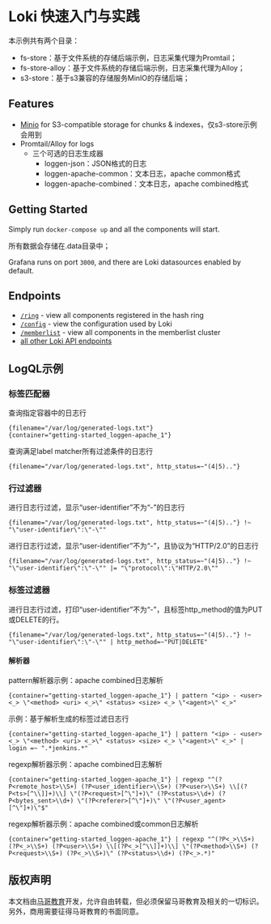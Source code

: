 # Loki 快速入门与实践

本示例共有两个目录：

- fs-store：基于文件系统的存储后端示例，日志采集代理为Promtail；
- fs-store-alloy：基于文件系统的存储后端示例，日志采集代理为Alloy；
- s3-store：基于s3兼容的存储服务MinIO的存储后端；

## Features

- [Minio](https://min.io/) for S3-compatible storage for chunks & indexes，仅s3-store示例会用到
- Promtail/Alloy for logs
  - 三个可选的日志生成器
    - loggen-json：JSON格式的日志
    - loggen-apache-common：文本日志，apache common格式
    - loggen-apache-combined：文本日志，apache combined格式

## Getting Started

Simply run `docker-compose up` and all the components will start.

所有数据会存储在.data目录中；

Grafana runs on port `3000`, and there are Loki datasources enabled by default.

## Endpoints

- [`/ring`](http://localhost:8080/ring) - view all components registered in the hash ring
- [`/config`](http://localhost:8080/config) - view the configuration used by Loki
- [`/memberlist`](http://localhost:8080/memberlist) - view all components in the memberlist cluster
- [all other Loki API endpoints](https://grafana.com/docs/loki/latest/api/)



## LogQL示例

### 标签匹配器

查询指定容器中的日志行

```
{filename="/var/log/generated-logs.txt"} 
{container="getting-started_loggen-apache_1"} 
```

查询满足label matcher所有过滤条件的日志行

```
{filename="/var/log/generated-logs.txt", http_status=~"(4|5).."} 
```

### 行过滤器

进行日志行过滤，显示“user-identifier”不为“-”的日志行

```
{filename="/var/log/generated-logs.txt", http_status=~"(4|5).."} !~ "\"user-identifier\":\"-\""
```

进行日志行过滤，显示“user-identifier”不为“-”，且协议为“HTTP/2.0”的日志行

```
{filename="/var/log/generated-logs.txt", http_status=~"(4|5).."} !~ "\"user-identifier\":\"-\"" |= "\"protocol\":\"HTTP/2.0\""
```



### 标签过滤器

进行日志行过滤，打印“user-identifier”不为“-”，且标签http_method的值为PUT或DELETE的行。

```
{filename="/var/log/generated-logs.txt", http_status=~"(4|5).."} !~ "\"user-identifier\":\"-\"" | http_method=~"PUT|DELETE"
```

#### 解析器

pattern解析器示例：apache combined日志解析

```
{container="getting-started_loggen-apache_1"} | pattern "<ip> - <user> <_> \"<method> <uri> <_>\" <status> <size> <_> \"<agent>\" <_>"
```



示例：基于解析生成的标签过滤日志行

```
{container="getting-started_loggen-apache_1"} | pattern "<ip> - <user> <_> \"<method> <uri> <_>\" <status> <size> <_> \"<agent>\" <_>" | login =~ ".*jenkins.*"
```



regexp解析器示例：apache combined日志解析

```
{container="getting-started_loggen-apache_1"} | regexp "^(?P<remote_host>\\S+) (?P<user_identifier>\\S+) (?P<user>\\S+) \\[(?P<ts>[^\\]]+)\\] \"(?P<request>[^\"]+)\" (?P<status>\\d+) (?P<bytes_sent>\\d+) \"(?P<referer>[^\"]+)\" \"(?P<user_agent>[^\"]+)\"$"
```



regexp解析器示例：apache combined或common日志解析

```
{container="getting-started_loggen-apache_1"} | regexp "^(?P<_>\\S+) (?P<_>\\S+) (?P<user>\\S+) \\[(?P<_>[^\\]]+)\\] \"(?P<method>\\S+) (?P<request>\\S+) (?P<_>\\S+)\" (?P<status>\\d+) (?P<_>.*)"
```



## 版权声明

本文档由[马哥教育](http://www.magedu.com/)开发，允许自由转载，但必须保留马哥教育及相关的一切标识。另外，商用需要征得马哥教育的书面同意。
